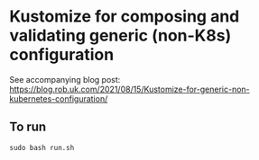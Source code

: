 # Kustomize for composing and validating generic (non-K8s) configuration

See accompanying blog post: https://blog.rob.uk.com/2021/08/15/Kustomize-for-generic-non-kubernetes-configuration/

## To run

```
sudo bash run.sh
```

